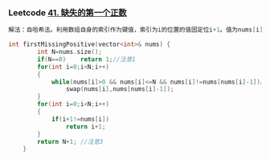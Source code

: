 ### Leetcode [41. 缺失的第一个正数](https://leetcode-cn.com/problems/first-missing-positive/)

```cpp
解法：自哈希法。利用数组自身的索引作为键值，索引为i的位置的值固定位i+1。值为nums[i]的元素的下表应该是nums[i]-1。如果nums[i]满足要求。
```

```cpp
int firstMissingPositive(vector<int>& nums) {
        int N=nums.size();
        if(N==0)    return 1;//注意1
        for(int i=0;i<N;i++)
        {
            while(nums[i]>0 && nums[i]<=N && nums[i]!=nums[nums[i]-1])//注意2
                swap(nums[i],nums[nums[i]-1]);
        }
        for(int i=0;i<N;i++)
        {
            if(i+1!=nums[i])
                return i+1;
        }
        return N+1;	//注意3
    }
```

